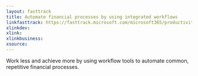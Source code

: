 ```yaml
---
layout: fasttrack
title: Automate financial processes by using integrated workflows
linkfasttrack: https://fasttrack.microsoft.com/microsoft365/productivitylibrary/Automate-financial-processes-by-using-integrated-workflows 
xlinkdev: 
xlink: 
xlinkbusiness: 
xsource: 
---
```

Work less and achieve more by using workflow tools to automate common, repetitive financial processes.